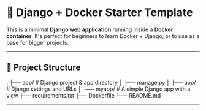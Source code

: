 # 🚀 Django + Docker Starter Template

This is a minimal **Django web application** running inside a **Docker container**. It's perfect for beginners to learn Docker + Django, or to use as a base for bigger projects.

---

## 🧱 Project Structure

.
├── app/ # Django project & app directory
│ ├── manage.py
│ ├── app/ # Django settings and URLs
│ └── myapp/ # A simple Django app with a view
├── requirements.txt
├── Dockerfile
└── README.md

---

